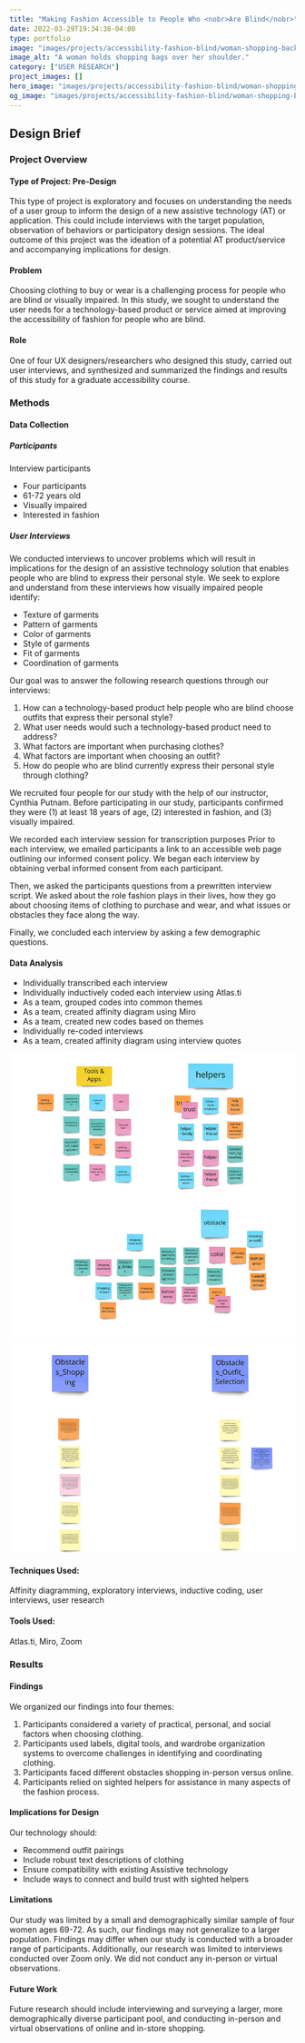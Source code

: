 ```yaml
---
title: "Making Fashion Accessible to People Who <nobr>Are Blind</nobr>"
date: 2022-03-29T19:34:38-04:00
type: portfolio
image: "images/projects/accessibility-fashion-blind/woman-shopping-back-overlay.png"
image_alt: "A woman holds shopping bags over her shoulder."
category: ["USER RESEARCH"]
project_images: []
hero_image: "images/projects/accessibility-fashion-blind/woman-shopping-1.jpeg"
og_image: "images/projects/accessibility-fashion-blind/woman-shopping-back-overlay.png"
---
```


## Design Brief

### Project Overview

#### Type of Project: Pre-Design

This type of project is exploratory and focuses on understanding the needs of a user group to inform the design of a new assistive technology (AT) or application. This could include interviews with the target population, observation of behaviors or participatory design sessions. The ideal outcome of this project was the ideation of a potential AT product/service and accompanying implications for design.

#### Problem

Choosing clothing to buy or wear is a challenging process for people who are blind or visually impaired. In this study, we sought to understand the user needs for a technology-based product or service aimed at improving the accessibility of fashion for people who are blind.

#### Role

One of four UX designers/researchers who designed this study, carried out user interviews, and synthesized and summarized the findings and results of this study for a graduate accessibility course.

### Methods

#### Data Collection

##### Participants

Interview participants

- Four participants
- 61-72 years old
- Visually impaired
- Interested in fashion

##### User Interviews

We conducted interviews to uncover problems which will result in implications for the design of an assistive technology solution that enables people who are blind to express their personal style. We seek to explore and understand from these interviews how visually impaired people identify:

- Texture of garments
- Pattern of garments
- Color of garments
- Style of garments
- Fit of garments
- Coordination of garments

Our goal was to answer the following research questions through our interviews:

1. How can a technology-based product help people who are blind choose outfits that express their personal style?
2. What user needs would such a technology-based product need to address?
3. What factors are important when purchasing clothes?
4. What factors are important when choosing an outfit?
5. How do people who are blind currently express their personal style through clothing?

We recruited four people for our study with the help of our instructor, Cynthia Putnam. Before participating in our study, participants confirmed they were (1) at least 18 years of age, (2) interested in fashion, and (3) visually impaired.

We recorded each interview session for transcription purposes
Prior to each interview, we emailed participants a link to an accessible web page outlining our informed consent policy. We began each interview by obtaining verbal informed consent from each participant.

Then, we asked the participants questions from a prewritten interview script. We asked about the role fashion plays in their lives, how they go about choosing items of clothing to purchase and wear, and what issues or obstacles they face along the way.

Finally, we concluded each interview by asking a few demographic questions.

#### Data Analysis

- Individually transcribed each interview
- Individually inductively coded each interview using Atlas.ti
- As a team, grouped codes into common themes
- As a team, created affinity diagram using Miro
- As a team, created new codes based on themes
- Individually re-coded interviews
- As a team, created affinity diagram using interview quotes

![Screenshot of an affinity diagram from the project.](/images/projects/accessibility-fashion-blind/affinity-diagram-1.jpeg)
![Screenshot of an affinity diagram from the project.](/images/projects/accessibility-fashion-blind/affinity-diagram-2.jpeg)

#### Techniques Used:

Affinity diagramming, exploratory interviews, inductive coding, user interviews, user research

#### Tools Used:

Atlas.ti, Miro, Zoom

### Results

#### Findings

We organized our findings into four themes:

1. Participants considered a variety of practical, personal, and social factors when choosing clothing.
2. Participants used labels, digital tools, and wardrobe organization systems to overcome challenges in identifying and coordinating clothing.
3. Participants faced different obstacles shopping in-person versus online.
4. Participants relied on sighted helpers for assistance in many aspects of the fashion process.

#### Implications for Design

Our technology should:

- Recommend outfit pairings
- Include robust text descriptions of clothing
- Ensure compatibility with existing Assistive technology
- Include ways to connect and build trust with sighted helpers

#### Limitations

Our study was limited by a small and demographically similar sample of four women ages 69-72. As such, our findings may not generalize to a larger population. Findings may differ when our study is conducted with a broader range of participants. Additionally, our research was limited to interviews conducted over Zoom only. We did not conduct any in-person or virtual observations.

#### Future Work

Future research should include interviewing and surveying a larger, more demographically diverse participant pool, and conducting in-person and virtual observations of online and in-store shopping.
